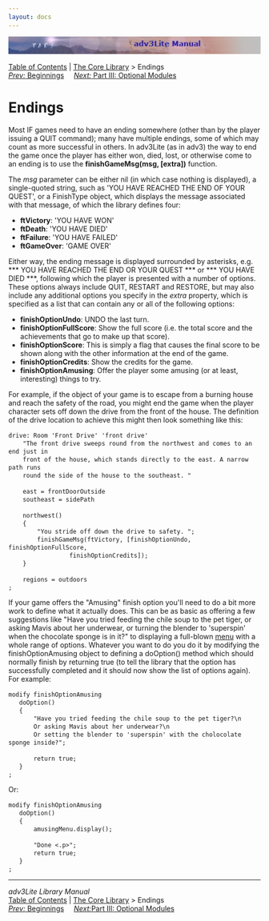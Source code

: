 ```yaml
---
layout: docs
---
```

<div class="topbar">

<img src="topbar.jpg" data-border="0" />

</div>

<div class="nav">

<a href="toc.html" class="nav">Table of Contents</a> \|
<a href="core.html" class="nav">The Core Library</a> \> Endings  
<span class="navnp"><a href="beginning.html" class="nav"><em>Prev:</em> Beginnings</a>
    <a href="optional.html" class="nav"><em>Next:</em> Part III: Optional
Modules</a>     </span>

</div>

<div class="main">

# Endings

Most IF games need to have an ending somewhere (other than by the player
issuing a QUIT command); many have multiple endings, some of which may
count as more successful in others. In adv3Lite (as in adv3) the way to
end the game once the player has either won, died, lost, or otherwise
come to an ending is to use the **finishGameMsg(msg, \[extra\])**
function.

The *msg* parameter can be either nil (in which case nothing is
displayed), a single-quoted string, such as 'YOU HAVE REACHED THE END OF
YOUR QUEST', or a FinishType object, which displays the message
associated with that message, of which the library defines four:

- **ftVictory**: 'YOU HAVE WON'
- **ftDeath**: 'YOU HAVE DIED'
- **ftFailure**: 'YOU HAVE FAILED'
- **ftGameOver**: 'GAME OVER'

Either way, the ending message is displayed surrounded by asterisks,
e.g. \*\*\* YOU HAVE REACHED THE END OR YOUR QUEST \*\*\* or \*\*\* YOU
HAVE DIED \*\*\*, following which the player is presented with a number
of options. These options always include QUIT, RESTART and RESTORE, but
may also include any additional options you specify in the *extra*
property, which is specified as a list that can contain any or all of
the following options:

- **finishOptionUndo**: UNDO the last turn.
- **finishOptionFullScore**: Show the full score (i.e. the total score
  and the achievements that go to make up that score).
- **finishOptionScore**: This is simply a flag that causes the final
  score to be shown along with the other information at the end of the
  game.
- **finishOptionCredits**: Show the credits for the game.
- **finishOptionAmusing**: Offer the player some amusing (or at least,
  interesting) things to try.

For example, if the object of your game is to escape from a burning
house and reach the safety of the road, you might end the game when the
player character sets off down the drive from the front of the house.
The definition of the drive location to achieve this might then look
something like this:

<div class="code">

    drive: Room 'Front Drive' 'front drive'
        "The front drive sweeps round from the northwest and comes to an end just in
        front of the house, which stands directly to the east. A narrow path runs
        round the side of the house to the southeast. "
        
        east = frontDoorOutside
        southeast = sidePath
        
        northwest()
        {
            "You stride off down the drive to safety. ";
            finishGameMsg(ftVictory, [finishOptionUndo, finishOptionFullScore, 
                     finishOptionCredits]);
        }
        
        regions = outdoors
    ;

</div>

If your game offers the "Amusing" finish option you'll need to do a bit
more work to define what it actually does. This can be as basic as
offering a few suggestions like "Have you tried feeding the chile soup
to the pet tiger, or asking Mavis about her underwear, or turning the
blender to 'superspin' when the chocolate sponge is in it?" to
displaying a full-blown [menu](menu.html) with a whole range of options.
Whatever you want to do you do it by modifying the finishOptionAmusing
object to defining a doOption() method which should normally finish by
returning true (to tell the library that the option has successfully
completed and it should now show the list of options again). For
example:

<div class="code">

    modify finishOptionAmusing
       doOption()
       {
           "Have you tried feeding the chile soup to the pet tiger?\n
           Or asking Mavis about her underwear?\n
           Or setting the blender to 'superspin' with the cholocolate sponge inside?";
           
           return true;
       }
    ;   

</div>

Or:

<div class="code">

    modify finishOptionAmusing
       doOption()
       {
           amusingMenu.display();
            
           "Done <.p>";      
           return true;
       }
    ;   

</div>

</div>

------------------------------------------------------------------------

<div class="navb">

*adv3Lite Library Manual*  
<a href="toc.html" class="nav">Table of Contents</a> \|
<a href="core.html" class="nav">The Core Library</a> \> Endings  
<span class="navnp"><a href="Beginning.html" class="nav"><em>Prev:</em> Beginnings</a>
    <a href="optional.html" class="nav"><em>Next:</em>Part III: Optional
Modules</a>     </span>

</div>
